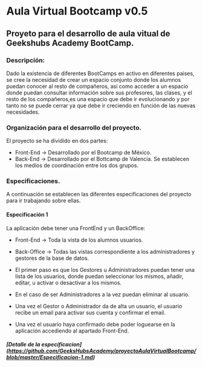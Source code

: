 # Aula Virtual Bootcamp v0.5
## Proyeto para el desarrollo de aula vitual de Geekshubs Academy BootCamp.
### Descripción:
Dado la existencia de diferentes BootCamps en activo en diferentes paises, se cree la necesidad de crear un espacio conjunto donde los alumnos puedan conocer al resto de compañeros, así como acceder a un espacio donde puedan consultar información sobre sus profesores, las clases, y el resto de los compañeros,es una espacio que debe ir evolucionando y por tanto no se puede cerrar ya que debe ir creciendo en función de las nuevas necesidades.

### Organización para el desarrollo  del proyecto.
El proyecto se ha dividido en dos partes:
 * Front-End -> Desarrollado por el Bootcamp de México.
 * Back-End -> Desarrollado por el Bottcamp de Valencia.
Se establecen los medios de coordinación entre los dos grupos.

### Especificaciones.
A continuación se establecen las diferentes especificaciones del proyecto para ir trabajando sobre ellas.
#### Especificación 1
La aplicación debe tener una FrontEnd y un BackOffice:
 * Front-End -> Toda la vista de los alumnos usuarios.
 * Back-Office -> Todas las vistas correspondiente a los administradores y gestores de la base de datos.
 
* El primer paso es que los Gestores u Administradores puedan tener una lista de los usuarios, donde puedan seleccionar los mismos, añadir, editar, u activar o desactivar a los mismos.
* En el caso de ser Administradores a la vez puedan eliminar al usuario.
* Una vez el Gestor o Administrador da de alta un usuario, el usuario recibe un email para activar sus cuenta y confirmar el email.
* Una vez el usuario haya confirmado debe poder loguearse en la aplicación accediendo al apartado Front-End.
##### [Detalle de la especificacion] (https://github.com/GeeksHubsAcademy/proyectoAulaVirtualBootcamp/blob/master/Especificacion-1.md)
 
